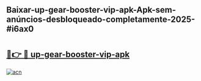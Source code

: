 ## Baixar-up-gear-booster-vip-apk-Apk-sem-anúncios-desbloqueado-completamente-2025-#i6ax0

# <h2><a href="https://ainizakaria.my?title=up-gear-booster-vip-apk&ref=20M">🔗👉 🔴 up-gear-booster-vip-apk</a></h2>

[![acn](https://github.com/user-attachments/assets/0f9c940e-d8b0-45ae-aac7-cd30a18b3e1c)](https://ainizakaria.my?title=up-gear-booster-vip-apk&ref=20M)

